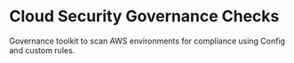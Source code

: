 # Cloud Security Governance Checks

Governance toolkit to scan AWS environments for compliance using Config and custom rules.
